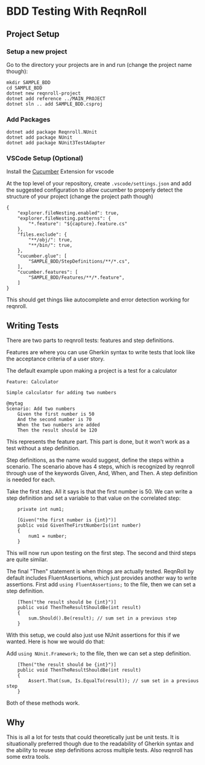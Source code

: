 # BDD Testing With ReqnRoll

## Project Setup

### Setup a new project

Go to the directory your projects are in and run (change the project name though):
```
mkdir SAMPLE_BDD
cd SAMPLE_BDD
dotnet new reqnroll-project
dotnet add reference ../MAIN_PROJECT
dotnet sln .. add SAMPLE_BDD.csproj
```

### Add Packages
```
dotnet add package Reqnroll.NUnit
dotnet add package NUnit
dotnet add package NUnit3TestAdapter
```

### VSCode Setup (Optional)

Install the [Cucumber](https://marketplace.visualstudio.com/items?itemName=CucumberOpen.cucumber-official) Extension for vscode

At the top level of your repository, create ``.vscode/settings.json`` and add the suggested configuration to allow cucumber to properly detect the structure of your project (change the project path though)

```
{
    "explorer.fileNesting.enabled": true,
    "explorer.fileNesting.patterns": { 
        "*.feature": "${capture}.feature.cs"
    },
    "files.exclude": { 
        "**/obj/": true,
        "**/bin/": true,
    },
    "cucumber.glue": [ 
        "SAMPLE_BDD/StepDefinitions/**/*.cs",
    ],
    "cucumber.features": [
        "SAMPLE_BDD/Features/**/*.feature",
    ]
}
```

This should get things like autocomplete and error detection working for reqnroll.


## Writing Tests

There are two parts to reqnroll tests: features and step definitions.

Features are where you can use Gherkin syntax to write tests that look like the acceptance criteria of a user story.

The default example upon making a project is a test for a calculator

```
Feature: Calculator

Simple calculator for adding two numbers

@mytag
Scenario: Add two numbers
	Given the first number is 50
	And the second number is 70
	When the two numbers are added
	Then the result should be 120
```
This represents the feature part. This part is done, but it won't work as a test without a step definition.

Step definitions, as the name would suggest, define the steps within a scenario. The scenario above has 4 steps, which is recognized by reqnroll through use of the keywords Given, And, When, and Then. A step definition is needed for each.

Take the first step. All it says is that the first number is 50. We can write a step definition and set a variable to that value on the correlated step:

```
    private int num1;

    [Given("the first number is {int}")]
    public void GivenTheFirstNumberIs(int number)
    {
        num1 = number;
    }
```
This will now run upon testing on the first step. The second and third steps are quite similar.

The final "Then" statement is when things are actually tested. ReqnRoll by default includes FluentAssertions, which just provides another way to write assertions.
First add ``using FluentAssertions;`` to the file, then we can set a step definition. 

```
    [Then("the result should be {int}")]
    public void ThenTheResultShouldBe(int result)
    {
        sum.Should().Be(result); // sum set in a previous step
    }
```

With this setup, we could also just use NUnit assertions for this if we wanted. Here is how we would do that:

Add ``using NUnit.Framework;`` to the file, then we can set a step definition.

```
    [Then("the result should be {int}")]
    public void ThenTheResultShouldBe(int result)
    {
        Assert.That(sum, Is.EqualTo(result)); // sum set in a previous step
    }
```

Both of these methods work. 

## Why

This is all a lot for tests that could theoretically just be unit tests. It is situationally preferred though due to the readability of Gherkin syntax and the ability to reuse step definitions across multiple tests. Also reqnroll has some extra tools.
